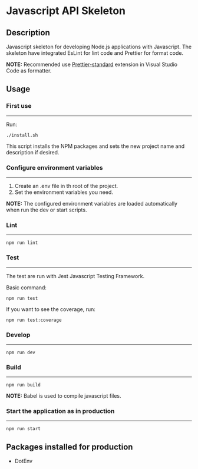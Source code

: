 # Javascript API Skeleton

## Description

Javascript skeleton for developing Node.js applications with Javascript. The skeleton have integrated EsLint for lint code and Prettier for format code.

**NOTE:** Recommended use [Prettier-standard](https://marketplace.visualstudio.com/items?itemName=numso.prettier-standard-vscode) extension in Visual Studio Code as formatter.

## Usage

### First use

---

Run:

```shell
./install.sh
```

This script installs the NPM packages and sets the new project name and description if desired.

### Configure environment variables

---

1. Create an .env file in th root of the project.
2. Set the environment variables you need.

**NOTE:** The configured environment variables are loaded automatically when run the dev or start scripts.

### Lint

---

``` shell
npm run lint
```

### Test

---

The test are run with Jest Javascript Testing Framework.

Basic command:

``` shell
npm run test
```

If you want to see the coverage, run:

``` shell
npm run test:coverage
```

### Develop

---

``` shell
npm run dev
```

### Build

---

``` shell
npm run build
```

**NOTE:** Babel is used to compile javascript files.

### Start the application as in production

---

``` shell
npm run start
```

## Packages installed for production

- DotEnv
